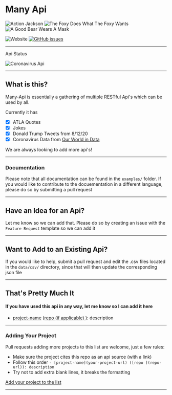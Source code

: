 # Many Api
![Action Jackson](https://github.com/Maanuj-Vora/Many-Api/workflows/Action%20Jackson/badge.svg)
![The Foxy Does What The Foxy Wants](https://github.com/Maanuj-Vora/Many-Api/workflows/The%20Foxy%20Does%20What%20The%20Foxy%20Wants/badge.svg)
![A Good Bear Wears A Mask](https://github.com/Maanuj-Vora/Many-Api/workflows/A%20Good%20Bear%20Wears%20A%20Mask/badge.svg)

![Website](https://img.shields.io/website?down_color=red&down_message=Api%20Is%20Offline&style=for-the-badge&up_message=Api%20Is%20Online&url=https%3A%2F%2Fmany-api.vercel.app%2F)
[![GitHub issues](https://img.shields.io/github/issues/Maanuj-Vora/Many-Api?style=for-the-badge)](https://github.com/Maanuj-Vora/Many-Api/issues)


---

Api Status

![Coronavirus Api](https://img.shields.io/website?style=flat-square&url=https%3A%2F%2Fmany-api.vercel.app%2Fcoronavirus%2FgetData)

---

## What is this?
Many-Api is essentially a gathering of multiple RESTful Api's which can be used by all.

Currently it has
- [x] ATLA Quotes
- [x] Jokes
- [x] Donald Trump Tweets from 8/12/20
- [x] Coronavirus Data from [Our World in Data](https://ourworldindata.org/coronavirus)

We are always looking to add more api's!

---
### Documentation

Please note that all documentation can be found in the `examples/` folder. If you would like to contribute to the docuementation in a different language, please do so by submitting a pull request

---

## Have an Idea for an Api?

Let me know so we can add that. Please do so by creating an issue with the `Feature Request` template so we can add it

---

## Want to Add to an Existing Api?

If you would like to help, submit a pull request and edit the .csv files located in the `data/csv/` directory, since that will then update the corresponding json file

---

## That's Pretty Much It

#### If you have used this api in any way, let me know so I can add it here

- [project-name](your-project-url) ([repo (if applicable) ](repo-url)): description

---
### Adding Your Project
Pull requests adding more projects to this list are welcome, just a few rules:
- Make sure the project cites this repo as an api source (with a link) 
- Follow this order `- [project-name](your-project-url) ([repo ](repo-url)): description`
- Try not to add extra blank lines, it breaks the formatting

 [Add your project to the list](https://github.com/Maanuj-Vora/Many-Api/edit/master/README.md)

---

